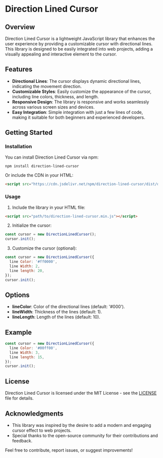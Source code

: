 # Direction Lined Cursor

## Overview

Direction Lined Cursor is a lightweight JavaScript library that enhances the user experience by providing a customizable cursor with directional lines. This library is designed to be easily integrated into web projects, adding a visually appealing and interactive element to the cursor.

## Features

- **Directional Lines**: The cursor displays dynamic directional lines, indicating the movement direction.
- **Customizable Styles**: Easily customize the appearance of the cursor, including line colors, thickness, and length.
- **Responsive Design**: The library is responsive and works seamlessly across various screen sizes and devices.
- **Easy Integration**: Simple integration with just a few lines of code, making it suitable for both beginners and experienced developers.

## Getting Started

### Installation

You can install Direction Lined Cursor via npm:

```bash
npm install direction-lined-cursor
```

Or include the CDN in your HTML:

```HTML
<script src="https://cdn.jsdelivr.net/npm/direction-lined-cursor/dist/direction-lined-cursor.min.js"></script>
```

### Usage

1. Include the library in your HTML file:

```html
<script src="path/to/direction-lined-cursor.min.js"></script>
```

2. Initialize the cursor:

```javascript
const cursor = new DirectionLinedCursor();
cursor.init();
```

3. Customize the cursor (optional):

```javascript
const cursor = new DirectionLinedCursor({
  line Color: '#ff0000',
  line Width: 2,
  line length: 20,
});
cursor.init();
```

## Options

- **lineColor**: Color of the directional lines (default: '#000').
- **lineWidth**: Thickness of the lines (default: 1).
- **lineLength**: Length of the lines (default: 10).

## Example

```javascript
const cursor = new DirectionLinedCursor({
  line Color: '#00ff00',
  line Width: 3,
  line length: 15,
});
cursor.init();
```

## License

Direction Lined Cursor is licensed under the MIT License - see the [LICENSE](LICENSE) file for details.

## Acknowledgments

- This library was inspired by the desire to add a modern and engaging cursor effect to web projects.
- Special thanks to the open-source community for their contributions and feedback.

Feel free to contribute, report issues, or suggest improvements!
